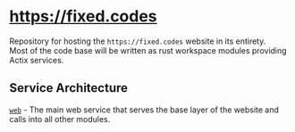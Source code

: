 # https://fixed.codes

Repository for hosting the `https://fixed.codes` website in its entirety. <br />
Most of the code base will be written as rust workspace modules providing Actix services. <br />

## Service Architecture

[`web`](./web/README.md) - The main web service that serves the base layer of the website and calls into all other
modules. <br />
